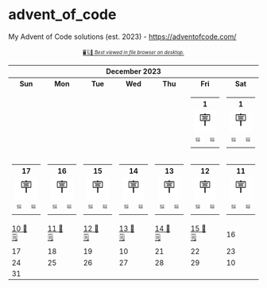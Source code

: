 # advent_of_code
My Advent of Code solutions (est. 2023) - https://adventofcode.com/

<div align="center"><a href="README.md"><sub><sup>🖥🗓👀 <em>Best viewed in file browser on desktop.</em></sup></sub></a></div>
<!-- START_TOC -->
 

<table align="center" border="0" cellpadding="0" cellspacing="0" class="month" width="100%">
 <tr>
  <th class="month" colspan="7">
   December 2023
  </th>
 </tr>
 <tr>
  <th class="sun">
   Sun
  </th>
  <th class="mon">
   Mon
  </th>
  <th class="tue">
   Tue
  </th>
  <th class="wed">
   Wed
  </th>
  <th class="thu">
   Thu
  </th>
  <th class="fri">
   Fri
  </th>
  <th class="sat">
   Sat
  </th>
 </tr>
 <tr>
  <td class="noday">
  </td>
  <td class="noday">
  </td>
  <td class="noday">
  </td>
  <td class="noday">
  </td>
  <td class="noday">
  </td>
  <td class="fri">
       <table>
        <th colspan="2">1</th>
        <tr>
          <td colspan="2" align="center"><a href="2023/2.txt"><kbd><img src="static/placard.svg"</kbd></a></td>
        </tr>
        <tr>
<!--           <td><a href="2023/2.py"><kbd>🐍</kbd></a></td> -->
         <td align="center"><a href="2023/2.txt"><kbd> <img src="static/ticket.svg" width="19"> </kbd></a></td>
          <td align="center"><a href="2023/2.py"><kbd> <img width="19" src="static/snake.svg"></kbd></a></td>
        </tr>
      </table>
<!--    <a href="2023/1.py">
    1 🪧
   </a>
   <br/>
   <a href="2023/1.txt">
    🐍
   </a>
   <a href="2023/1.txt">
    🎫
   </a> -->
  </td>
  <td class="sat">
       <table>
                <th colspan="2">1</th>
        <tr>
          <td colspan="2" align="center"><a href="2023/2.txt"><kbd><img src="static/placard.svg"></kbd></a></td>
        </tr>
        <tr>
<!--           <td><a href="2023/2.py"><kbd>🐍</kbd></a></td> -->
         <td align="center"><a href="2023/2.py"><kbd> <img src="static/ticket.svg" width="19"> </kbd></a></td>
          <td align="center" href="https://google.com"><kbd> <img width="19" src="static/snake.svg"></kbd></td>
        </tr>
      </table>
  </td>
 </tr>
 <tr>
  <td class="sun">
       <table>
                <th colspan="2">17</th>
        <tr>
          <td colspan="2" align="center"><a href="2023/2.txt"><kbd><img src="static/placard.svg"></kbd></a></td>
        </tr>
        <tr>
<!--           <td><a href="2023/2.py"><kbd>🐍</kbd></a></td> -->
         <td align="center"><a href="2023/2.py"><kbd> <img src="static/ticket.svg" width="19"> </kbd></a></td>
          <td align="center" href="https://google.com"><kbd> <img width="19" src="static/snake.svg"></kbd></td>
        </tr>
      </table>
  </td>
  <td class="mon">
       <table>
                <th colspan="2">16</th>
        <tr>
          <td colspan="2" align="center"><a href="2023/2.txt"><kbd><img src="static/placard.svg"></kbd></a></td>
        </tr>
        <tr>
<!--           <td><a href="2023/2.py"><kbd>🐍</kbd></a></td> -->
         <td align="center"><a href="2023/2.py"><kbd> <img src="static/ticket.svg" width="19"> </kbd></a></td>
          <td align="center" href="https://google.com"><kbd> <img width="19" src="static/snake.svg"></kbd></td>
        </tr>
      </table>
  </td>
  <td class="tue">
       <table>
                <th colspan="2">15</th>
        <tr>
          <td colspan="2" align="center"><a href="2023/2.txt"><kbd><img src="static/placard.svg"></kbd></a></td>
        </tr>
        <tr>
<!--           <td><a href="2023/2.py"><kbd>🐍</kbd></a></td> -->
         <td align="center"><a href="2023/2.py"><kbd> <img src="static/ticket.svg" width="19"> </kbd></a></td>
          <td align="center" href="https://google.com"><kbd> <img width="19" src="static/snake.svg"></kbd></td>
        </tr>
      </table>
  </td>
  <td class="wed">
       <table>
                <th colspan="2">14</th>
        <tr>
          <td colspan="2" align="center"><a href="2023/2.txt"><kbd><img src="static/placard.svg"></kbd></a></td>
        </tr>
        <tr>
<!--           <td><a href="2023/2.py"><kbd>🐍</kbd></a></td> -->
         <td align="center"><a href="2023/2.py"><kbd> <img src="static/ticket.svg" width="19"> </kbd></a></td>
          <td align="center" href="https://google.com"><kbd> <img width="19" src="static/snake.svg"></kbd></td>
        </tr>
      </table>
  </td>
  <td class="thu">
       <table>
                <th colspan="2">13</th>
        <tr>
          <td colspan="2" align="center"><a href="2023/2.txt"><kbd><img src="static/placard.svg"></kbd></a></td>
        </tr>
        <tr>
<!--           <td><a href="2023/2.py"><kbd>🐍</kbd></a></td> -->
         <td align="center"><a href="2023/2.py"><kbd> <img src="static/ticket.svg" width="19"> </kbd></a></td>
          <td align="center" href="https://google.com"><kbd> <img width="19" src="static/snake.svg"></kbd></td>
        </tr>
      </table>
  </td>
  <td class="fri">
       <table>
                <th colspan="2">12</th>
        <tr>
          <td colspan="2" align="center"><a href="2023/2.txt"><kbd><img src="static/placard.svg"></kbd></a></td>
        </tr>
        <tr>
<!--           <td><a href="2023/2.py"><kbd>🐍</kbd></a></td> -->
         <td align="center"><a href="2023/2.py"><kbd> <img src="static/ticket.svg" width="19"> </kbd></a></td>
          <td align="center" href="https://google.com"><kbd> <img width="19" src="static/snake.svg"></kbd></td>
        </tr>
      </table>
  </td>
  <td class="sat">
       <table>
                <th colspan="2">11</th>
        <tr>
          <td colspan="2" align="center"><a href="2023/2.txt"><kbd><img src="static/placard.svg"></kbd></a></td>
        </tr>
        <tr>
<!--           <td><a href="2023/2.py"><kbd>🐍</kbd></a></td> -->
         <td align="center"><a href="2023/2.py"><kbd> <img src="static/ticket.svg" width="19"> </kbd></a></td>
          <td align="center" href="https://google.com"><kbd> <img width="19" src="static/snake.svg"></kbd></td>
        </tr>
      </table>
  </td>
 </tr>
 <tr>
  <td class="sun">
   <a href="2023/10.py">
    10 🐍
   </a>
   <br/>
   <a href="2023/10.txt">
    🗒
   </a>
  </td>
  <td class="mon">
   <a href="2023/11.py">
    11 🐍
   </a>
   <br/>
   <a href="2023/11.txt">
    🗒
   </a>
  </td>
  <td class="tue">
   <a href="2023/12.py">
    12 🐍
   </a>
   <br/>
   <a href="2023/12.txt">
    🗒
   </a>
  </td>
  <td class="wed">
   <a href="2023/13.py">
    13 🐍
   </a>
   <br/>
   <a href="2023/13.txt">
    🗒
   </a>
  </td>
  <td class="thu">
   <a href="2023/14.py">
    14 🐍
   </a>
   <br/>
   <a href="2023/14.txt">
    🗒
   </a>
  </td>
  <td class="fri">
   <a href="2023/15.py">
    15 🐍
   </a>
   <br/>
   <a href="2023/15.txt">
    🗒
   </a>
  </td>
  <td class="sat">
   16
  </td>
 </tr>
 <tr>
  <td class="sun">
   17
  </td>
  <td class="mon">
   18
  </td>
  <td class="tue">
   19
  </td>
  <td class="wed">
   10
  </td>
  <td class="thu">
   21
  </td>
  <td class="fri">
   22
  </td>
  <td class="sat">
   23
  </td>
 </tr>
 <tr>
  <td class="sun">
   24
  </td>
  <td class="mon">
   25
  </td>
  <td class="tue">
   26
  </td>
  <td class="wed">
   27
  </td>
  <td class="thu">
   28
  </td>
  <td class="fri">
   29
  </td>
  <td class="sat">
   10
  </td>
 </tr>
 <tr>
  <td class="sun">
   31
  </td>
  <td class="noday">
  </td>
  <td class="noday">
  </td>
  <td class="noday">
  </td>
  <td class="noday">
  </td>
  <td class="noday">
  </td>
  <td class="noday">
  </td>
 </tr>
</table>
